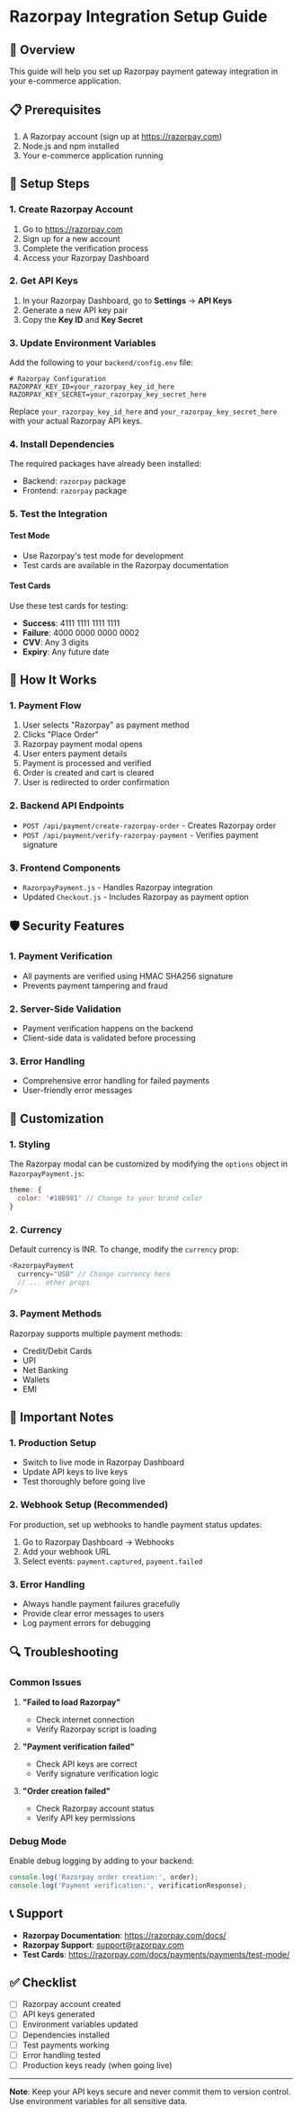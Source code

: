 # Razorpay Integration Setup Guide

## 🚀 Overview
This guide will help you set up Razorpay payment gateway integration in your e-commerce application.

## 📋 Prerequisites
1. A Razorpay account (sign up at https://razorpay.com)
2. Node.js and npm installed
3. Your e-commerce application running

## 🔧 Setup Steps

### 1. Create Razorpay Account
1. Go to https://razorpay.com
2. Sign up for a new account
3. Complete the verification process
4. Access your Razorpay Dashboard

### 2. Get API Keys
1. In your Razorpay Dashboard, go to **Settings** → **API Keys**
2. Generate a new API key pair
3. Copy the **Key ID** and **Key Secret**

### 3. Update Environment Variables
Add the following to your `backend/config.env` file:

```env
# Razorpay Configuration
RAZORPAY_KEY_ID=your_razorpay_key_id_here
RAZORPAY_KEY_SECRET=your_razorpay_key_secret_here
```

Replace `your_razorpay_key_id_here` and `your_razorpay_key_secret_here` with your actual Razorpay API keys.

### 4. Install Dependencies
The required packages have already been installed:
- Backend: `razorpay` package
- Frontend: `razorpay` package

### 5. Test the Integration

#### Test Mode
- Use Razorpay's test mode for development
- Test cards are available in the Razorpay documentation

#### Test Cards
Use these test cards for testing:
- **Success**: 4111 1111 1111 1111
- **Failure**: 4000 0000 0000 0002
- **CVV**: Any 3 digits
- **Expiry**: Any future date

## 🔄 How It Works

### 1. Payment Flow
1. User selects "Razorpay" as payment method
2. Clicks "Place Order"
3. Razorpay payment modal opens
4. User enters payment details
5. Payment is processed and verified
6. Order is created and cart is cleared
7. User is redirected to order confirmation

### 2. Backend API Endpoints
- `POST /api/payment/create-razorpay-order` - Creates Razorpay order
- `POST /api/payment/verify-razorpay-payment` - Verifies payment signature

### 3. Frontend Components
- `RazorpayPayment.js` - Handles Razorpay integration
- Updated `Checkout.js` - Includes Razorpay as payment option

## 🛡️ Security Features

### 1. Payment Verification
- All payments are verified using HMAC SHA256 signature
- Prevents payment tampering and fraud

### 2. Server-Side Validation
- Payment verification happens on the backend
- Client-side data is validated before processing

### 3. Error Handling
- Comprehensive error handling for failed payments
- User-friendly error messages

## 🎨 Customization

### 1. Styling
The Razorpay modal can be customized by modifying the `options` object in `RazorpayPayment.js`:

```javascript
theme: {
  color: '#10B981' // Change to your brand color
}
```

### 2. Currency
Default currency is INR. To change, modify the `currency` prop:

```javascript
<RazorpayPayment
  currency="USD" // Change currency here
  // ... other props
/>
```

### 3. Payment Methods
Razorpay supports multiple payment methods:
- Credit/Debit Cards
- UPI
- Net Banking
- Wallets
- EMI

## 🚨 Important Notes

### 1. Production Setup
- Switch to live mode in Razorpay Dashboard
- Update API keys to live keys
- Test thoroughly before going live

### 2. Webhook Setup (Recommended)
For production, set up webhooks to handle payment status updates:
1. Go to Razorpay Dashboard → Webhooks
2. Add your webhook URL
3. Select events: `payment.captured`, `payment.failed`

### 3. Error Handling
- Always handle payment failures gracefully
- Provide clear error messages to users
- Log payment errors for debugging

## 🔍 Troubleshooting

### Common Issues

1. **"Failed to load Razorpay"**
   - Check internet connection
   - Verify Razorpay script is loading

2. **"Payment verification failed"**
   - Check API keys are correct
   - Verify signature verification logic

3. **"Order creation failed"**
   - Check Razorpay account status
   - Verify API key permissions

### Debug Mode
Enable debug logging by adding to your backend:

```javascript
console.log('Razorpay order creation:', order);
console.log('Payment verification:', verificationResponse);
```

## 📞 Support

- **Razorpay Documentation**: https://razorpay.com/docs/
- **Razorpay Support**: support@razorpay.com
- **Test Cards**: https://razorpay.com/docs/payments/payments/test-mode/

## ✅ Checklist

- [ ] Razorpay account created
- [ ] API keys generated
- [ ] Environment variables updated
- [ ] Dependencies installed
- [ ] Test payments working
- [ ] Error handling tested
- [ ] Production keys ready (when going live)

---

**Note**: Keep your API keys secure and never commit them to version control. Use environment variables for all sensitive data.









